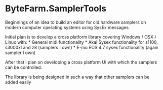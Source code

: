 # ByteFarm.SamplerTools
Beginnings of an idea to build an editor for old hardware samplers on modern computer operating systems using SysEx messages.

Initial plan is to develop a cross platform library covering Windows / OSX / Linux with:
    * General midi functionality
    * Akai Sysex functionality for s1100, s3000xl and z8 (samplers I own)
    * E-mu EOS 4.7 sysex functionality (again sampler I own)
  
After that I plan on developing a cross platform UI with which the samplers can be controlled.

The library is being designed in such a way that other samplers can be added easily
  
